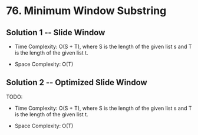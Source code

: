 # 76. Minimum Window Substring

## Solution 1 -- Slide Window

* Time Complexity: O(S + T), where S is the length of the given list s and T is the length of the given list t.

* Space Complexity: O(T)

## Solution 2 -- Optimized  Slide Window

TODO:

* Time Complexity: O(S + T), where S is the length of the given list s and T is the length of the given list t.

* Space Complexity: O(T)
